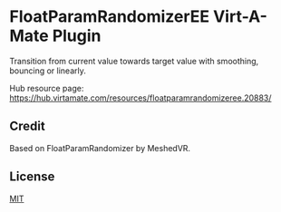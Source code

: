# FloatParamRandomizerEE Virt-A-Mate Plugin

Transition from current value towards target value with smoothing, bouncing or linearly.

Hub resource page: https://hub.virtamate.com/resources/floatparamrandomizeree.20883/

## Credit

Based on FloatParamRandomizer by MeshedVR.

## License

[MIT](LICENSE)
